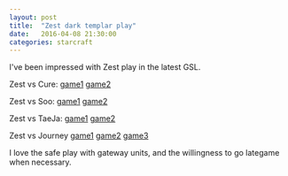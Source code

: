 ```yaml
---
layout: post
title:  "Zest dark templar play"
date:   2016-04-08 21:30:00
categories: starcraft
---
```


I've been impressed with Zest play in the latest GSL.

Zest vs Cure:
[game1](https://youtu.be/J9pFK8fEJSM?t=21m50s)
[game2](https://youtu.be/J9pFK8fEJSM?t=35m17s)

Zest vs Soo:
[game1](https://youtu.be/A9LnZlzaR9k?t=1m25s)
[game2](https://youtu.be/A9LnZlzaR9k?t=14m49s)

Zest vs TaeJa:
[game1](https://youtu.be/gA9heAnQI1c?t=13m43s)
[game2](https://youtu.be/gA9heAnQI1c?t=21m51s)

Zest vs Journey
[game1](https://youtu.be/V58FvMgWx2o?t=9m37s)
[game2](https://youtu.be/V58FvMgWx2o?t=17m58s)
[game3](https://youtu.be/V58FvMgWx2o?t=31m48s)

I love the safe play with gateway units, and the willingness to go lategame when necessary.
